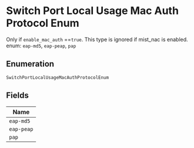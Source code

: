 
# Switch Port Local Usage Mac Auth Protocol Enum

Only if `enable_mac_auth` ==`true`. This type is ignored if mist_nac is enabled. enum: `eap-md5`, `eap-peap`, `pap`

## Enumeration

`SwitchPortLocalUsageMacAuthProtocolEnum`

## Fields

| Name |
|  --- |
| `eap-md5` |
| `eap-peap` |
| `pap` |

